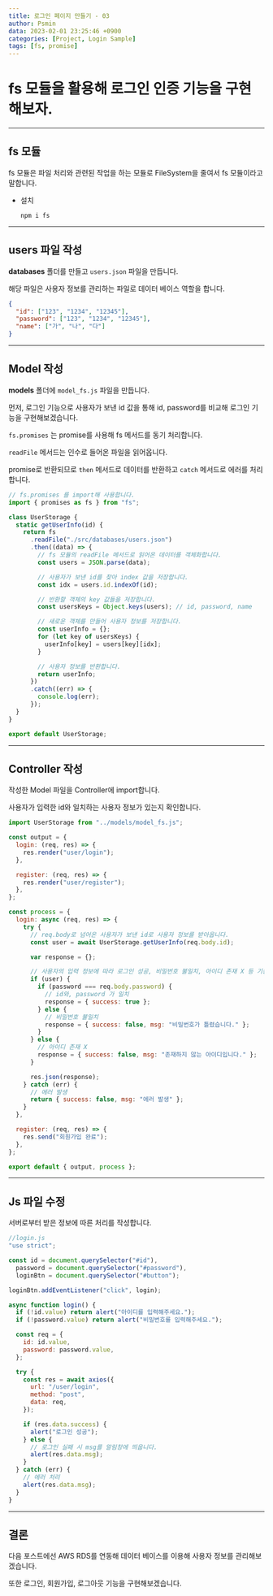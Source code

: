 ```yaml
---
title: 로그인 페이지 만들기 - 03
author: Psmin
data: 2023-02-01 23:25:46 +0900
categories: [Project, Login Sample]
tags: [fs, promise]
---
```


# fs 모듈을 활용해 로그인 인증 기능을 구현해보자.

---

## fs 모듈

fs 모듈은 파일 처리와 관련된 작업을 하는 모듈로 FileSystem을 줄여서 fs 모듈이라고 말합니다.

- 설치
  ```console
  npm i fs
  ```

---

## users 파일 작성

**databases** 폴더를 만들고 `users.json` 파일을 만듭니다.

해당 파일은 사용자 정보를 관리하는 파일로 데이터 베이스 역할을 합니다.

```json
{
  "id": ["123", "1234", "12345"],
  "password": ["123", "1234", "12345"],
  "name": ["가", "나", "다"]
}
```

---

## Model 작성

**models** 폴더에 `model_fs.js` 파일을 만듭니다.

먼저, 로그인 기능으로 사용자가 보낸 id 값을 통해 id, password를 비교해 로그인 기능을 구현해보겠습니다.

`fs.promises` 는 promise를 사용해 fs 메서드를 동기 처리합니다.

`readFile` 메서드는 인수로 들어온 파일을 읽어옵니다.

promise로 반환되므로 `then` 메서드로 데이터를 반환하고 `catch` 메서드로 에러를 처리합니다.

```js
// fs.promises 를 import해 사용합니다.
import { promises as fs } from "fs";

class UserStorage {
  static getUserInfo(id) {
    return fs
      .readFile("./src/databases/users.json")
      .then((data) => {
        // fs 모듈의 readFile 메서드로 읽어온 데이터를 객체화합니다.
        const users = JSON.parse(data);

        // 사용자가 보낸 id를 찾아 index 값을 저장합니다.
        const idx = users.id.indexOf(id);

        // 반환할 객체의 key 값들을 저장합니다.
        const usersKeys = Object.keys(users); // id, password, name

        // 새로운 객체를 만들어 사용자 정보를 저장합니다.
        const userInfo = {};
        for (let key of usersKeys) {
          userInfo[key] = users[key][idx];
        }

        // 사용자 정보를 반환합니다.
        return userInfo;
      })
      .catch((err) => {
        console.log(err);
      });
  }
}

export default UserStorage;
```

---

## Controller 작성

작성한 Model 파일을 Controller에 import합니다.

사용자가 입력한 id와 일치하는 사용자 정보가 있는지 확인합니다.

```js
import UserStorage from "../models/model_fs.js";

const output = {
  login: (req, res) => {
    res.render("user/login");
  },

  register: (req, res) => {
    res.render("user/register");
  },
};

const process = {
  login: async (req, res) => {
    try {
      // req.body로 넘어온 사용자가 보낸 id로 사용자 정보를 받아옵니다.
      const user = await UserStorage.getUserInfo(req.body.id);

      var response = {};

      // 사용자의 입력 정보에 따라 로그인 성공, 비밀번호 불일치, 아이디 존재 X 등 기능을 처리하겠습니다.
      if (user) {
        if (password === req.body.password) {
          // id와, password 가 일치
          response = { success: true };
        } else {
          // 비밀번호 불일치
          response = { success: false, msg: "비밀번호가 틀렸습니다." };
        }
      } else {
        // 아이디 존재 X
        response = { success: false, msg: "존재하지 않는 아이디입니다." };
      }

      res.json(response);
    } catch (err) {
      // 에러 발생
      return { success: false, msg: "에러 발생" };
    }
  },

  register: (req, res) => {
    res.send("회원가입 완료");
  },
};

export default { output, process };
```

---

## Js 파일 수정

서버로부터 받은 정보에 따른 처리를 작성합니다.

```js
//login.js
"use strict";

const id = document.querySelector("#id"),
  password = document.querySelector("#password"),
  loginBtn = document.querySelector("#button");

loginBtn.addEventListener("click", login);

async function login() {
  if (!id.value) return alert("아이디를 입력해주세요.");
  if (!password.value) return alert("비밀번호를 입력해주세요.");

  const req = {
    id: id.value,
    password: password.value,
  };

  try {
    const res = await axios({
      url: "/user/login",
      method: "post",
      data: req,
    });

    if (res.data.success) {
      alert("로그인 성공");
    } else {
      // 로그인 실패 시 msg를 알림창에 띄웁니다.
      alert(res.data.msg);
    }
  } catch (err) {
    // 에러 처리
    alert(res.data.msg);
  }
}
```

---

## 결론

다음 포스트에선 AWS RDS를 연동해 데이터 베이스를 이용해 사용자 정보를 관리해보겠습니다.

또한 로그인, 회원가입, 로그아웃 기능을 구현해보겠습니다.
